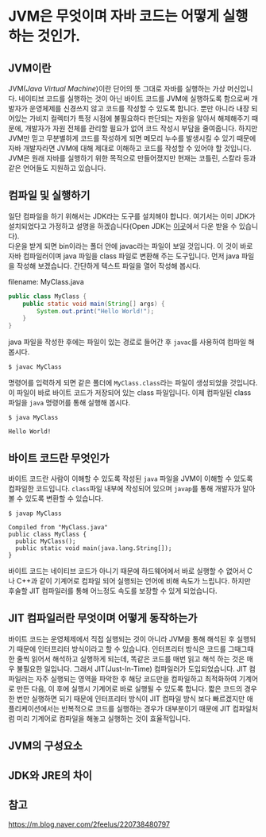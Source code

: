 # JVM은 무엇이며 자바 코드는 어떻게 실행하는 것인가.

## JVM이란
JVM(*Java Virtual Machine*)이란 단어의 뜻 그대로 자바를 실행하는 가상 머신입니다. 네이티브 코드를 실행하는 것이 아닌 바이트 코드를 JVM에 실행하도록 함으로써 개발자가 운영체제를 신경쓰지 않고 코드를 작성할 수 있도록 합니다. 뿐만 아니라 내장 되어있는 가비지 컬렉터가 특정 시점에 불필요하다 판단되는 자원을 알아서 해제해주기 때문에, 개발자가 자원 전체를 관리할 필요가 없어 코드 작성시 부담을 줄여줍니다. 하지만 JVM만 믿고 무분별하게 코드를 작성하게 되면 메모리 누수를 발생시킬 수 있기 때문에 자바 개발자라면 JVM에 대해 제대로 이해하고 코드를 작성할 수 있어야 할 것입니다. JVM은 원래 자바를 실행하기 위한 목적으로 만들어졌지만 현재는 코틀린, 스칼라 등과 같은 언어들도 지원하고 있습니다.

## 컴파일 및 실행하기
일단 컴파일을 하기 위해서는 JDK라는 도구를 설치해야 합니다. 여기서는 이미 JDK가 설치되었다고 가정하고 설명을 하겠습니다(Open JDK는 [이곳](https://github.com/ojdkbuild/ojdkbuild)에서 다운 받을 수 있습니다).  
다운을 받게 되면 bin이라는 폴더 안에 javac라는 파일이 보일 것입니다. 이 것이 바로 자바 컴파일러이며 java 파일을 class 파일로 변환해 주는 도구입니다. 먼저 java 파일을 작성해 보겠습니다. 간단하게 텍스트 파일을 열어 작성해 봅시다.

filename: MyClass.java
~~~java
public class MyClass {
    public static void main(String[] args) {
        System.out.print("Hello World!");
    }
}
~~~

java 파일을 작성한 후에는 파일이 있는 경로로 들어간 후 `javac`를 사용하여 컴파일 해 봅시다.

~~~
$ javac MyClass
~~~

명령어를 입력하게 되면 같은 폴더에 `MyClass.class`라는 파일이 생성되었을 것입니다. 이 파일이 바로 바이트 코드가 저장되어 있는 class 파일입니다. 이제 컴파일된 class 파일을 `java` 명령어를 통해 실행해 봅시다.

~~~
$ java MyClass

Hello World!
~~~

## 바이트 코드란 무엇인가

바이트 코드란 사람이 이해할 수 있도록 작성된 `java` 파일을 JVM이 이해할 수 있도록 컴파일한 코드입니다. `class`파일 내부에 작성되어 있으며 `javap`를 통해 개발자가 알아볼 수 있도록 변환할 수 있습니다.

~~~
$ javap MyClass

Compiled from "MyClass.java"
public class MyClass {
  public MyClass();
  public static void main(java.lang.String[]);
}
~~~

바이트 코드는 네이티브 코드가 아니기 때문에 하드웨어에서 바로 실행할 수 없어서 C나 C++과 같이 기계어로 컴파일 되어 실행되는 언어에 비해 속도가 느립니다. 하지만 후술할 JIT 컴파일러를 통해 어느정도 속도를 보장할 수 있게 되었습니다.

## JIT 컴파일러란 무엇이며 어떻게 동작하는가

바이트 코드는 운영체제에서 직접 실행되는 것이 아니라 JVM을 통해 해석된 후 실행되기 때문에 인터프리터 방식이라고 할 수 있습니다. 인터프리터 방식은 코드를 그때그때 한 줄씩 읽어서 해석하고 실행하게 되는데, 똑같은 코드를 매번 읽고 해석 하는 것은 매우 불필요한 일입니다. 그래서 JIT(Just-In-Time) 컴파일러가 도입되었습니다. JIT 컴파일러는 자주 실행되는 영역을 파악한 후 해당 코드만을 컴파일하고 최적화하여 기계어로 만든 다음, 이 후에 실행시 기계어로 바로 실행될 수 있도록 합니다. 짧은 코드의 경우 한 번만 실행하면 되기 때문에 인터프리터 방식이 JIT 컴파일 방식 보다 빠르겠지만 애플리케이션에서는 반복적으로 코드를 실행하는 경우가 대부분이기 때문에 JIT 컴파일처럼 미리 기계어로 컴파일을 해놓고 실행하는 것이 효율적입니다.

## JVM의 구성요소



## JDK와 JRE의 차이


## 참고
https://m.blog.naver.com/2feelus/220738480797
